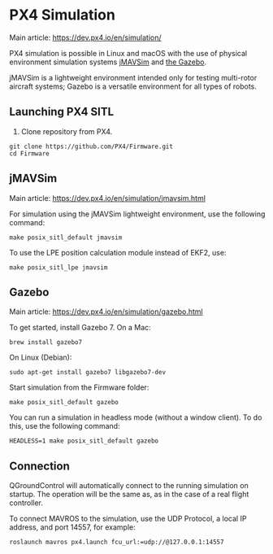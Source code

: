 PX4 Simulation
===

Main article: https://dev.px4.io/en/simulation/

PX4 simulation is possible in Linux and macOS with the use of physical environment simulation systems [jMAVSim](https://pixhawk.org/dev/hil/jmavsim) and [the Gazebo](http://gazebosim.org).

jMAVSim is a lightweight environment intended only for testing multi-rotor aircraft systems; Gazebo is a versatile environment for all types of robots.

Launching PX4 SITL
--

1. Clone repository from PX4.

```(bash)
git clone https://github.com/PX4/Firmware.git
cd Firmware
```

jMAVSim
--

Main article: https://dev.px4.io/en/simulation/jmavsim.html

For simulation using the jMAVSim lightweight environment, use the following command:

```(bash)
make posix_sitl_default jmavsim
```

To use the LPE position calculation module instead of EKF2, use:

```(bash)
make posix_sitl_lpe jmavsim
```

Gazebo
--

Main article: https://dev.px4.io/en/simulation/gazebo.html

To get started, install Gazebo 7. On a Mac:

```(bash)
brew install gazebo7
```

On Linux (Debian):

```(bash)
sudo apt-get install gazebo7 libgazebo7-dev
```

Start simulation from the Firmware folder:

```(bash)
make posix_sitl_default gazebo
```

You can run a simulation in headless mode (without a window client). To do this, use the following command:

```(bash)
HEADLESS=1 make posix_sitl_default gazebo
```

Connection
---

QGroundControl will automatically connect to the running simulation on startup. The operation will be the same as, as in the case of a real flight controller.

To connect MAVROS to the simulation, use the UDP Protocol, a local IP address, and port 14557, for example:

```(bash)
roslaunch mavros px4.launch fcu_url:=udp://@127.0.0.1:14557
```
